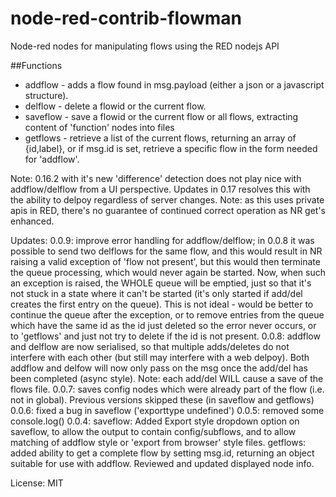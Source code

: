 # node-red-contrib-flowman
Node-red nodes for manipulating flows using the RED nodejs API

##Functions
* addflow - adds a flow found in msg.payload (either a json or a javascript structure).
* delflow - delete a flowid or the current flow.
* saveflow - save a flowid or the current flow or all flows, extracting content of 'function' nodes into files
* getflows - retrieve a list of the current flows, returning an array of {id,label}, or if msg.id is set, retrieve a specific flow in the form needed for 'addflow'.

Note: 0.16.2 with it's new 'difference' detection does not play nice with addflow/delflow from a UI perspective.  Updates in 0.17 resolves this with the ability to delpoy regardless of server changes.
Note: as this uses private apis in RED, there's no guarantee of continued correct operation as NR get's enhanced.

Updates:
0.0.9:
improve error handling for addflow/delflow; in 0.0.8 it was possible to send two delflows for the same flow, and this would result in NR raising a valid exception of 'flow not present', but this would then terminate the queue processing, which would never again be started.
Now, when such an exception is raised, the WHOLE queue will be emptied, just so that it's not stuck in a state where it can't be started (it's only started if add/del creates the first entry on the queue).
This is not ideal - would be better to continue the queue after the exception, or to remove entries from the queue which have the same id as the id just deleted so the error never occurs, or to 'getflows' and just not try to delete if the id is not present.
0.0.8:
addflow and delflow are now serialised, so that multiple adds/deletes do not interfere with each other (but still may interfere with a web delpoy).  Both addflow and delfow will now only pass on the msg once the add/del has been completed (async style).
Note: each add/del WILL cause a save of the flows file.
0.0.7:
saves config nodes which were already part of the flow (i.e. not in global).  Previous versions skipped these (in saveflow and getflows)
0.0.6:
fixed a bug in saveflow ('exporttype undefined')
0.0.5:
removed some console.log()
0.0.4:
saveflow: Added Export style dropdown option on saveflow, to allow the output to contain config/subflows, and to allow matching of addflow style or 'export from browser' style files.
getflows: added ability to get a complete flow by setting msg.id, returning an object suitable for use with addflow.
Reviewed and updated displayed node info.

License: MIT
